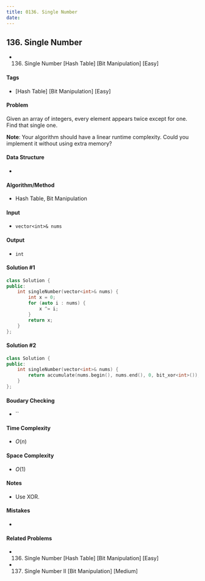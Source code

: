 ```yaml
---
title: 0136. Single Number
date: 
---
```


## 136. Single Number
- 136. Single Number [Hash Table] [Bit Manipulation] [Easy]

#### Tags
- [Hash Table] [Bit Manipulation] [Easy]

#### Problem
Given an array of integers, every element appears twice except for one. Find that single one.

**Note**:
Your algorithm should have a linear runtime complexity. Could you implement it without using extra memory?

#### Data Structure
- 

#### Algorithm/Method
- Hash Table, Bit Manipulation

#### Input
- `vector<int>& nums`

#### Output
- `int`

#### Solution #1
``` C++
class Solution {
public:
    int singleNumber(vector<int>& nums) {
        int x = 0;
        for (auto i : nums) {
            x ^= i;
        }
        return x;
    }
};
```

#### Solution #2
``` C++
class Solution {
public:
    int singleNumber(vector<int>& nums) {
        return accumulate(nums.begin(), nums.end(), 0, bit_xor<int>());
    }
};
```

#### Boudary Checking
- ``

#### Time Complexity
- $O(n)$

#### Space Complexity
- $O(1)$

#### Notes
- Use XOR.

#### Mistakes
- 

#### Related Problems
- 136. Single Number [Hash Table] [Bit Manipulation] [Easy]
- 137. Single Number II [Bit Manipulation] [Medium]
